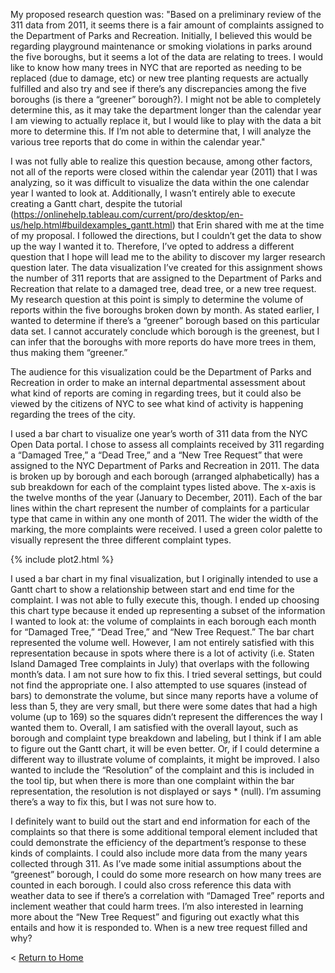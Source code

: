 My proposed research question was: "Based on a preliminary review of the 311 data from 2011, it seems there is a fair amount of complaints assigned to the Department of Parks and Recreation.  Initially, I believed this would be regarding playground maintenance or smoking violations in parks around the five boroughs, but it seems a lot of the data are relating to trees.  I would like to know how many trees in NYC that are reported as needing to be replaced (due to damage, etc) or new tree planting requests are actually fulfilled and also try and see if there’s any discrepancies among the five boroughs (is there a “greener” borough?).  I might not be able to completely determine this, as it may take the department longer than the calendar year I am viewing to actually replace it, but I would like to play with the data a bit more to determine this.  If I’m not able to determine that, I will analyze the various tree reports that do come in within the calendar year." 

I was not fully able to realize this question because, among other factors, not all of the reports were closed within the calendar year (2011) that I was analyzing, so it was difficult to visualize the data within the one calendar year I wanted to look at.  Additionally, I wasn’t entirely able to execute creating a Gantt chart, despite the tutorial (https://onlinehelp.tableau.com/current/pro/desktop/en-us/help.html#buildexamples_gantt.html) that Erin shared with me at the time of my proposal.  I followed the directions, but I couldn’t get the data to show up the way I wanted it to.  Therefore, I’ve opted to address a different question that I hope will lead me to the ability to discover my larger research question later.  The data visualization I’ve created for this assignment shows the number of 311 reports that are assigned to the Department of Parks and Recreation that relate to a damaged tree, dead tree, or a new tree request. My research question at this point is simply to determine the volume of reports within the five boroughs broken down by month.  As stated earlier, I wanted to determine if there’s a “greener” borough based on this particular data set.  I cannot accurately conclude which borough is the greenest, but I can infer that the boroughs with more reports do have more trees in them, thus making them “greener.”  

The audience for this visualization could be the Department of Parks and Recreation in order to make an internal departmental assessment about what kind of reports are coming in regarding trees, but it could also be viewed by the citizens of NYC to see what kind of activity is happening regarding the trees of the city. 

I used a bar chart to visualize one year’s worth of 311 data from the NYC Open Data portal.  I chose to assess all complaints received by 311 regarding a “Damaged Tree,” a “Dead Tree,” and a “New Tree Request” that were assigned to the NYC Department of Parks and Recreation in 2011.  The data is broken up by borough and each borough (arranged alphabetically) has a sub breakdown for each of the complaint types listed above.  The x-axis is the twelve months of the year (January to December, 2011).  Each of the bar lines within the chart represent the number of complaints for a particular type that came in within any one month of 2011.  The wider the width of the marking, the more complaints were received.  I used a green color palette to visually represent the three different complaint types.  

{% include plot2.html %}


I used a bar chart in my final visualization, but I originally intended to use a Gantt chart to show a relationship between start and end time for the complaint.  I was not able to fully execute this, though.  I ended up choosing this chart type because it ended up representing a subset of the information I wanted to look at: the volume of complaints in each borough each month for “Damaged Tree,” “Dead Tree,” and “New Tree Request.”  The bar chart represented the volume well.  However, I am not entirely satisfied with this representation because in spots where there is a lot of activity (i.e. Staten Island Damaged Tree complaints in July) that overlaps with the following month’s data.  I am not sure how to fix this.  I tried several settings, but could not find the appropriate one.  I also attempted to use squares (instead of bars) to demonstrate the volume, but since many reports have a volume of less than 5, they are very small, but there were some dates that had a high volume (up to 169) so the squares didn’t represent the differences the way I wanted them to.  Overall, I am satisfied with the overall layout, such as borough and complaint type breakdown and labeling, but I think if I am able to figure out the Gantt chart, it will be even better.  Or, if I could determine a different way to illustrate volume of complaints, it might be improved.  I also wanted to include the “Resolution” of the complaint and this is included in the tool tip, but when there is more than one complaint within the bar representation, the resolution is not displayed or says * (null).  I’m assuming there’s a way to fix this, but I was not sure how to.  

I definitely want to build out the start and end information for each of the complaints so that there is some additional temporal element included that could demonstrate the efficiency of the department’s response to these kinds of complaints.  I could also include more data from the many years collected through 311.  As I’ve made some initial assumptions about the “greenest” borough, I could do some more research on how many trees are counted in each borough.  I could also cross reference this data with weather data to see if there’s a correlation with “Damaged Tree” reports and inclement weather that could harm trees.  I’m also interested in learning more about the “New Tree Request” and figuring out exactly what this entails and how it is responded to.  When is a new tree request filled and why?


< [Return to Home](./index.md)
